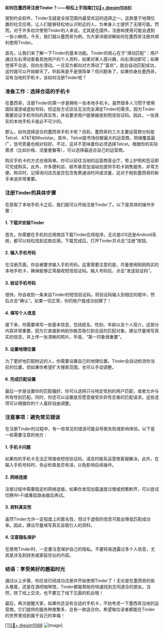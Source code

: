**如何在墨西哥注册Tinder？——轻松上手指南[[TG💪+ @esim1088](https://t.me/s/esim1088)]**

提到约会软件，Tinder无疑是全球范围内最受欢迎的选择之一。这款基于地理位置的社交应用，让人们能够轻松地认识附近的人，为单身人士提供了无限可能。然而，对于许多初次使用Tinder的人来说，尤其是在国外，注册和使用可能会遇到一些小麻烦。今天，我们就以墨西哥为例，为大家详细讲解如何在墨西哥注册并顺利使用Tinder。

首先，让我们来了解一下Tinder的基本功能。Tinder的核心在于“滑动匹配”：用户通过左右滑动查看其他用户的个人资料，如果对某人感兴趣，向右滑动即可；如果觉得不合适，则向左滑动。一旦双方都向对方滑动了“喜欢”，就会自动匹配成功，这时就可以开始聊天了。听起来是不是很简单？但问题来了，如果你身处墨西哥，没有当地的手机卡，该如何注册Tinder呢？

### **准备工作：选择合适的手机卡**

在墨西哥，注册Tinder的第一步是拥有一张本地手机卡。虽然很多人习惯于使用国际漫游或虚拟号码，但这些方式往往无法完全满足Tinder的需求。因为Tinder需要验证手机号码的真实性，并且要求用户能够接收到短信验证码。因此，一张真实的本地手机卡是必不可少的。

那么，如何选择适合的墨西哥手机卡呢？目前，墨西哥的三大主要运营商分别是Telcel、AT&T和Movistar。其中，Telcel是市场份额最大的运营商，网络覆盖最广，信号质量也相对较好。不过，这并不意味着你必须选择Telcel。根据你的实际需求（比如价格、流量套餐等），可以选择最适合自己的运营商。

购买手机卡的方式也很简单。你可以前往当地的运营商营业厅，带上护照和签证即可完成购买。此外，许多便利店、超市甚至加油站也提供手机卡销售服务，非常方便。购买时，记得询问店员是否包含免费通话时间或流量，这对于刚到墨西哥的新手来说非常重要。

### **注册Tinder的具体步骤**

在获取了本地手机卡之后，我们就可以开始注册Tinder了。以下是具体的操作步骤：

#### **1. 下载并安装Tinder**
首先，你需要在手机的应用商店下载Tinder应用程序。无论是iOS还是Android系统，都可以轻松找到这款应用。下载完成后，打开Tinder并点击“注册”按钮。

#### **2. 输入手机号码**
在注册页面，你会被要求输入手机号码。这里需要注意的是，尽量使用刚刚购买的本地手机卡，确保能够正常接收短信验证码。输入号码后，点击“发送验证码”。

#### **3. 验证手机号码**
很快，你会收到一条来自Tinder的短信验证码。将验证码输入到相应的框中，然后点击“确认”。如果一切正常，你的账户就成功创建了！

#### **4. 填写个人信息**
接下来，你需要填写一些基本信息，包括姓名、性别、年龄以及个人简介。这部分内容非常重要，因为它直接影响到你能否吸引到合适的匹配对象。建议尽量填写真实的信息，并上传一张清晰的照片。毕竟，“第一印象很重要”。

#### **5. 设置地理位置**
为了更好地匹配附近的人，你需要设置自己的地理位置。Tinder会自动检测你当前的位置，但如果你希望扩大搜索范围，也可以手动调整。

#### **6. 完成匹配设置**
最后一步是设置你的匹配偏好。你可以选择只与特定性别的用户匹配，或者允许与所有性别匹配。同时，你还可以设置是否愿意接受非异性恋者的匹配请求。这些选项可以根据你的个人喜好自由调整。

### **注意事项：避免常见错误**

在注册Tinder的过程中，有一些常见的错误可能会导致失败或影响体验。以下是一些需要注意的地方：

#### **1. 手机卡问题**
如果你的手机卡无法正常接收短信验证码，请及时联系运营商客服解决。此外，在输入手机号码时，务必检查是否有误，以免影响后续操作。

#### **2. 网络连接**
注册过程中需要稳定的网络连接。如果你发现加载速度过慢或频繁断开，可以尝试切换Wi-Fi或重启路由器后再试。

#### **3. 资料真实性**
虽然Tinder允许一定程度上的匿名性，但过于虚假的信息可能会降低匹配成功率。因此，建议尽量填写真实且吸引人的资料。

#### **4. 注意隐私保护**
在使用Tinder时，一定要注意保护自己的隐私。不要轻易透露过多个人信息，尤其是涉及到财务或家庭住址的内容。

### **结语：享受美好的邂逅时光**

通过以上步骤，你应该已经成功注册并开始使用Tinder了！无论是在墨西哥的街头巷尾，还是在酒吧咖啡馆，Tinder都能帮助你快速找到志同道合的朋友。当然，除了线上交流，也不要忘了线下见面的机会哦！

最后，再次提醒大家，如果你还没有合适的手机卡，不妨考虑一下墨西哥当地的运营商。它们提供的服务种类繁多，总有一款适合你。希望每位读者都能在Tinder的世界里找到属于自己的幸福！

[[TG💪+ @esim1088](https://t.me/s/esim1088) ![Image](https://i.postimg.cc/4NQfJmqS/Snipaste-2025-05-13-00-14-12.png)]
